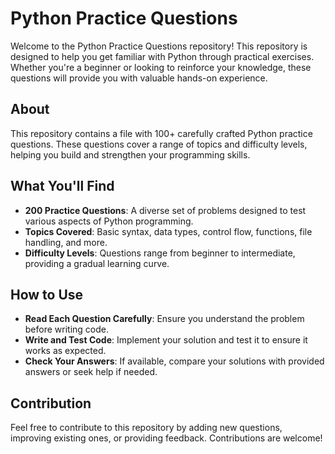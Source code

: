 # Python Practice Questions

Welcome to the Python Practice Questions repository! This repository is designed to help you get familiar with Python through practical exercises. Whether you're a beginner or looking to reinforce your knowledge, these questions will provide you with valuable hands-on experience.

## About

This repository contains a file with 100+ carefully crafted Python practice questions. These questions cover a range of topics and difficulty levels, helping you build and strengthen your programming skills.

## What You'll Find

- **200 Practice Questions**: A diverse set of problems designed to test various aspects of Python programming.
- **Topics Covered**: Basic syntax, data types, control flow, functions, file handling, and more.
- **Difficulty Levels**: Questions range from beginner to intermediate, providing a gradual learning curve.

## How to Use

- **Read Each Question Carefully**: Ensure you understand the problem before writing code.
- **Write and Test Code**: Implement your solution and test it to ensure it works as expected.
- **Check Your Answers**: If available, compare your solutions with provided answers or seek help if needed.

## Contribution

Feel free to contribute to this repository by adding new questions, improving existing ones, or providing feedback. Contributions are welcome!
